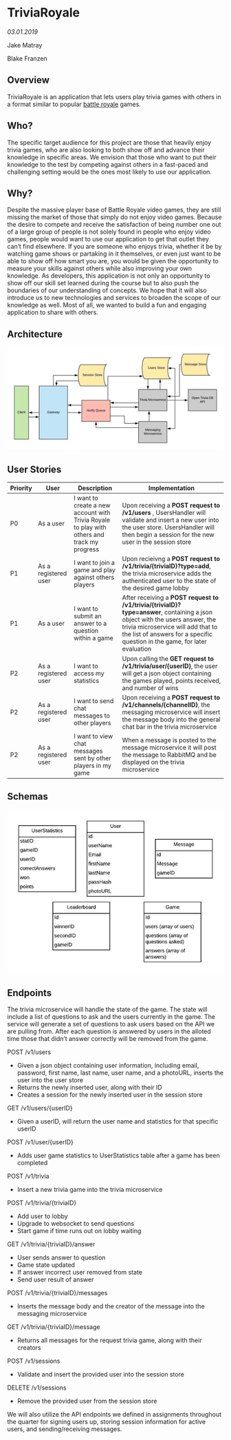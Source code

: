 # TriviaRoyale

_03.01.2019_

Jake Matray

Blake Franzen

## Overview
TriviaRoyale is an application that lets users play trivia games with others in a format similar to popular [battle royale](https://en.wikipedia.org/wiki/Battle_royal) games. 

## Who?
The specific target audience for this project are those that heavily enjoy trivia games, who are also looking to both show off and advance their knowledge in specific areas. We envision that those who want to put their knowledge to the test by competing against others in a fast-paced and challenging setting would be the ones most likely to use our application.

## Why?
Despite the massive player base of Battle Royale video games, they are still missing the market of those that simply do not enjoy video games. Because the desire to compete and receive the satisfaction of being number one out of a large group of people is not solely found in people who enjoy video games, people would want to use our application to get that outlet they can’t find elsewhere. If you are someone who enjoys trivia, whether it be by watching game shows or partaking in it themselves, or even just want to be able to show off how smart you are, you would be given the opportunity to measure your skills against others while also improving your own knowledge. 
As developers, this application is not only an opportunity to show off our skill set learned during the course but to also push the boundaries of our understanding of concepts. We hope that it will also introduce us to new technologies and services to broaden the scope of our knowledge as well. Most of all, we wanted to build a fun and engaging application to share with others. 

## Architecture

![architecture diagram](images/image1.jpg)

## User Stories

| Priority | User                 | Description                                                                                   | Implementation                                                                                                                                                                                                                                                 |
|----------|----------------------|-----------------------------------------------------------------------------------------------|----------------------------------------------------------------------------------------------------------------------------------------------------------------------------------------------------------------------------------------------------------------|
| P0       | As a user            | I want to create a new account with Trivia Royale to play with others and track my progress | Upon receiving a  **POST request to /v1/users** , UsersHandler will validate and insert a new user into the user store. UsersHandler will then begin a session for the new user in the session store                                                               |
| P1       | As a registered user | I want to join a game and play against others players                                         | Upon recieivng a  **POST request to /v1/trivia/{triviaID}?type=add**,  the trivia microservice adds the authenticated user to the state of the desired game lobby                                                                                                           |
| P1       | As a user | I want to submit an answer to a question within a game                                        | After receiving a  **POST request to /v1/trivia/{triviaID}?type=answer**,  containing a json object with the users answer,   the trivia microservice will add that to the list of answers for a specific question in the game, for later evaluation   |
| P2       | As a registered user | I want to access my statistics                                          | Upon calling the  **GET request to /v1/trivia/user/{userID}**, the user will get a json object containing the games played, points received, and number of wins |                                                 |
| P2       | As a registered user | I want to send chat messages to other players                                     | Upon receiving a  **POST request to /v1/channels/{channelID}**,  the messaging microservice will insert the message body into the general chat bar in the trivia microservice                                                                                  |
| P2       | As a registered user | I want to view chat messages sent by other players in my game                                 | When a message is posted to the message microservice it will post the message to RabbitMQ and be displayed on the trivia microservice                                                                                                   |


## Schemas

![database structure](images/image4.jpg)

## Endpoints 
The trivia microservice will handle the state of the game. The state will include a list of questions to ask and the users currently in the game. The service will generate a set of questions to ask users based on the API we are pulling from. After each question is answered by users in the alloted time those that didn’t answer correctly will be removed from the game. 

POST /v1/users
- Given a json object containing user information, including email, password, first name, last name, user name, and a photoURL, inserts the user into the user store
- Returns the newly inserted user, along with their ID
- Creates a session for the newly inserted user in the session store


GET /v1/users/{userID}
- Given a userID, will return the user name and statistics for that specific userID 

POST /v1/user/{userID}
- Adds user game statistics to UserStatistics table after a game has been completed

POST /v1/trivia
- Insert a new trivia game into the trivia microservice

POST /v1/trivia/{triviaID}
- Add user to lobby
- Upgrade to websocket to send questions
- Start game if time runs out on lobby waiting

GET /v1/trivia/{triviaID}/answer
- User sends answer to question
- Game state updated
- If answer incorrect user removed from state
- Send user result of answer

POST /v1/trivia/{triviaID}/messages
- Inserts the message body and the creator of the message into the messaging microservice

GET /v1/trivia/{triviaID}/message
- Returns all messages for the request trivia game, along with their creators

POST /v1/sessions
- Validate and insert the provided user into the session store

DELETE /v1/sessions
- Remove the provided user from the session store


We will also utilize the API endpoints we defined in assignments throughout the quarter for signing users up, storing session information for active users, and sending/receiving messages. 

